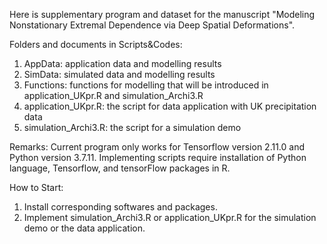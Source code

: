 Here is supplementary program and dataset for the manuscript "Modeling Nonstationary Extremal Dependence via Deep Spatial Deformations".


Folders and documents in Scripts&Codes:
1. AppData: application data and modelling results
2. SimData: simulated data and modelling results
3. Functions: functions for modelling that will be introduced in application_UKpr.R and simulation_Archi3.R
4. application_UKpr.R: the script for data application with UK precipitation data
5. simulation_Archi3.R: the script for a simulation demo


Remarks: Current program only works for Tensorflow version 2.11.0 and Python version 3.7.11. Implementing scripts require installation of Python language, Tensorflow, and tensorFlow packages in R.


How to Start:
1. Install corresponding softwares and packages.
2. Implement simulation_Archi3.R or application_UKpr.R for the simulation demo or the data application.
